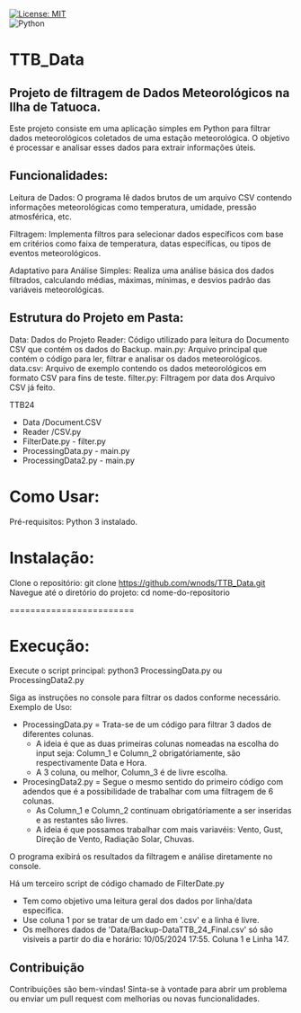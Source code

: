
<a href="https://opensource.org/licenses/MIT" target="_blank"><img src="https://img.shields.io/badge/License-MIT-yellow.svg" alt="License: MIT"></a></br> ![Python](https://img.shields.io/badge/Python-3.8%2B-blue)





# TTB_Data
 ## Projeto de filtragem de Dados Meteorológicos na Ilha de Tatuoca. 

 Este projeto consiste em uma aplicação simples em Python para filtrar dados meteorológicos coletados de uma estação meteorológica. O objetivo é processar e analisar esses dados para extrair informações úteis.

## Funcionalidades:

 Leitura de Dados: O programa lê dados brutos de um arquivo CSV contendo informações meteorológicas como temperatura, umidade, pressão atmosférica, etc.

 Filtragem: Implementa filtros para selecionar dados específicos com base em critérios como faixa de temperatura, datas específicas, ou tipos de eventos meteorológicos.

 Adaptativo para Análise Simples: Realiza uma análise básica dos dados filtrados, calculando médias, máximas, mínimas, e desvios padrão das variáveis meteorológicas.

## Estrutura do Projeto em Pasta:

Data: Dados do Projeto 
Reader: Código utilizado para leitura do Documento CSV que contém os dados do Backup.
main.py: Arquivo principal que contém o código para ler, filtrar e analisar os dados meteorológicos.
data.csv: Arquivo de exemplo contendo os dados meteorológicos em formato CSV para fins de teste.
filter.py: Filtragem por data dos Arquivo CSV já feito.

TTB24
- Data
   /Document.CSV
- Reader
   /CSV.py
- FilterDate.py - filter.py
- ProcessingData.py - main.py
- ProcessingData2.py - main.py
    
# Como Usar:
Pré-requisitos:
Python 3 instalado.

# Instalação:
Clone o repositório: git clone https://github.com/wnods/TTB_Data.git
Navegue até o diretório do projeto: cd nome-do-repositorio 

========================

# Execução:

Execute o script principal: python3 ProcessingData.py ou ProcessingData2.py

Siga as instruções no console para filtrar os dados conforme necessário.
Exemplo de Uso:

- ProcessingData.py = Trata-se de um código para filtrar 3 dados de diferentes colunas.
  - A ideia é que as duas primeiras colunas nomeadas na escolha do input seja: Column_1 e Column_2 obrigatóriamente, são respectivamente Data e Hora.
  - A 3 coluna, ou melhor, Column_3 é de livre escolha.
- ProcesingData2.py = Segue o mesmo sentido do primeiro código com adendos que é a possibilidade de trabalhar com uma filtragem de 6 colunas.
  - As Column_1 e Column_2 continuam obrigatóriamente a ser inseridas e as restantes são livres.
  - A ideia é que possamos trabalhar com mais variavéis: Vento, Gust, Direção de Vento, Radiação Solar, Chuvas.

O programa exibirá os resultados da filtragem e análise diretamente no console.

Há um terceiro script de código chamado de FilterDate.py
- Tem como objetivo uma leitura geral dos dados por linha/data especifica.
- Use coluna 1 por se tratar de um dado em '.csv' e a linha é livre.
- Os melhores dados de 'Data/Backup-DataTTB_24_Final.csv' só são visiveis a partir do dia e horário: 10/05/2024	17:55. Coluna 1 e Linha 147.

## Contribuição

Contribuições são bem-vindas! Sinta-se à vontade para abrir um problema ou enviar um pull request com melhorias ou novas funcionalidades.

